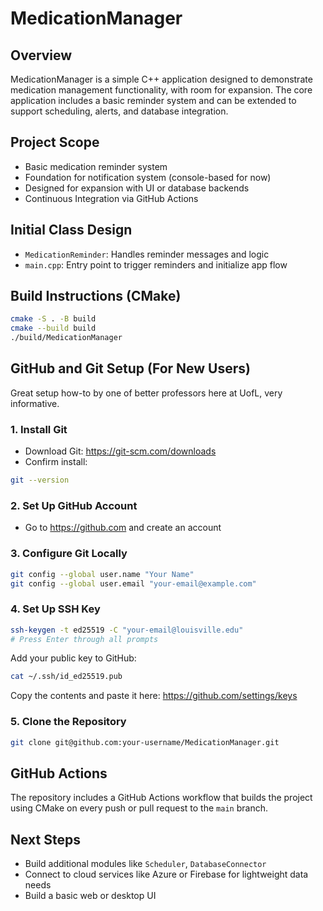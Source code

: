# MedicationManager

## Overview
MedicationManager is a simple C++ application designed to demonstrate medication management functionality, with room for expansion. The core application includes a basic reminder system and can be extended to support scheduling, alerts, and database integration.

## Project Scope
- Basic medication reminder system
- Foundation for notification system (console-based for now)
- Designed for expansion with UI or database backends
- Continuous Integration via GitHub Actions

## Initial Class Design
- `MedicationReminder`: Handles reminder messages and logic
- `main.cpp`: Entry point to trigger reminders and initialize app flow

## Build Instructions (CMake)
```bash
cmake -S . -B build
cmake --build build
./build/MedicationManager
```

## GitHub and Git Setup (For New Users)

Great setup how-to by one of better professors here at UofL, very informative.

### 1. Install Git
- Download Git: https://git-scm.com/downloads
- Confirm install:
```bash
git --version
```

### 2. Set Up GitHub Account
- Go to https://github.com and create an account

### 3. Configure Git Locally
```bash
git config --global user.name "Your Name"
git config --global user.email "your-email@example.com"
```

### 4. Set Up SSH Key
```bash
ssh-keygen -t ed25519 -C "your-email@louisville.edu"
# Press Enter through all prompts
```
Add your public key to GitHub:
```bash
cat ~/.ssh/id_ed25519.pub
```
Copy the contents and paste it here: https://github.com/settings/keys

### 5. Clone the Repository
```bash
git clone git@github.com:your-username/MedicationManager.git
```

## GitHub Actions
The repository includes a GitHub Actions workflow that builds the project using CMake on every push or pull request to the `main` branch.

## Next Steps
- Build additional modules like `Scheduler`, `DatabaseConnector`
- Connect to cloud services like Azure or Firebase for lightweight data needs
- Build a basic web or desktop UI
